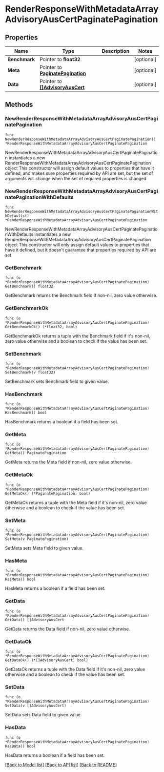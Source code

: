 # RenderResponseWithMetadataArrayAdvisoryAusCertPaginatePagination

## Properties

Name | Type | Description | Notes
------------ | ------------- | ------------- | -------------
**Benchmark** | Pointer to **float32** |  | [optional] 
**Meta** | Pointer to [**PaginatePagination**](PaginatePagination.md) |  | [optional] 
**Data** | Pointer to [**[]AdvisoryAusCert**](AdvisoryAusCert.md) |  | [optional] 

## Methods

### NewRenderResponseWithMetadataArrayAdvisoryAusCertPaginatePagination

`func NewRenderResponseWithMetadataArrayAdvisoryAusCertPaginatePagination() *RenderResponseWithMetadataArrayAdvisoryAusCertPaginatePagination`

NewRenderResponseWithMetadataArrayAdvisoryAusCertPaginatePagination instantiates a new RenderResponseWithMetadataArrayAdvisoryAusCertPaginatePagination object
This constructor will assign default values to properties that have it defined,
and makes sure properties required by API are set, but the set of arguments
will change when the set of required properties is changed

### NewRenderResponseWithMetadataArrayAdvisoryAusCertPaginatePaginationWithDefaults

`func NewRenderResponseWithMetadataArrayAdvisoryAusCertPaginatePaginationWithDefaults() *RenderResponseWithMetadataArrayAdvisoryAusCertPaginatePagination`

NewRenderResponseWithMetadataArrayAdvisoryAusCertPaginatePaginationWithDefaults instantiates a new RenderResponseWithMetadataArrayAdvisoryAusCertPaginatePagination object
This constructor will only assign default values to properties that have it defined,
but it doesn't guarantee that properties required by API are set

### GetBenchmark

`func (o *RenderResponseWithMetadataArrayAdvisoryAusCertPaginatePagination) GetBenchmark() float32`

GetBenchmark returns the Benchmark field if non-nil, zero value otherwise.

### GetBenchmarkOk

`func (o *RenderResponseWithMetadataArrayAdvisoryAusCertPaginatePagination) GetBenchmarkOk() (*float32, bool)`

GetBenchmarkOk returns a tuple with the Benchmark field if it's non-nil, zero value otherwise
and a boolean to check if the value has been set.

### SetBenchmark

`func (o *RenderResponseWithMetadataArrayAdvisoryAusCertPaginatePagination) SetBenchmark(v float32)`

SetBenchmark sets Benchmark field to given value.

### HasBenchmark

`func (o *RenderResponseWithMetadataArrayAdvisoryAusCertPaginatePagination) HasBenchmark() bool`

HasBenchmark returns a boolean if a field has been set.

### GetMeta

`func (o *RenderResponseWithMetadataArrayAdvisoryAusCertPaginatePagination) GetMeta() PaginatePagination`

GetMeta returns the Meta field if non-nil, zero value otherwise.

### GetMetaOk

`func (o *RenderResponseWithMetadataArrayAdvisoryAusCertPaginatePagination) GetMetaOk() (*PaginatePagination, bool)`

GetMetaOk returns a tuple with the Meta field if it's non-nil, zero value otherwise
and a boolean to check if the value has been set.

### SetMeta

`func (o *RenderResponseWithMetadataArrayAdvisoryAusCertPaginatePagination) SetMeta(v PaginatePagination)`

SetMeta sets Meta field to given value.

### HasMeta

`func (o *RenderResponseWithMetadataArrayAdvisoryAusCertPaginatePagination) HasMeta() bool`

HasMeta returns a boolean if a field has been set.

### GetData

`func (o *RenderResponseWithMetadataArrayAdvisoryAusCertPaginatePagination) GetData() []AdvisoryAusCert`

GetData returns the Data field if non-nil, zero value otherwise.

### GetDataOk

`func (o *RenderResponseWithMetadataArrayAdvisoryAusCertPaginatePagination) GetDataOk() (*[]AdvisoryAusCert, bool)`

GetDataOk returns a tuple with the Data field if it's non-nil, zero value otherwise
and a boolean to check if the value has been set.

### SetData

`func (o *RenderResponseWithMetadataArrayAdvisoryAusCertPaginatePagination) SetData(v []AdvisoryAusCert)`

SetData sets Data field to given value.

### HasData

`func (o *RenderResponseWithMetadataArrayAdvisoryAusCertPaginatePagination) HasData() bool`

HasData returns a boolean if a field has been set.


[[Back to Model list]](../README.md#documentation-for-models) [[Back to API list]](../README.md#documentation-for-api-endpoints) [[Back to README]](../README.md)


